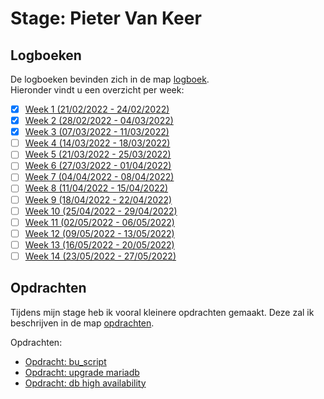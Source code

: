 # Stage: Pieter Van Keer

## Logboeken

De logboeken bevinden zich in de map [logboek](logboek/).  
Hieronder vindt u een overzicht per week:

- [x] [Week 1 (21/02/2022 - 24/02/2022)](logboek/week1.md)
- [x] [Week 2 (28/02/2022 - 04/03/2022)](logboek/week2.md)
- [x] [Week 3 (07/03/2022 - 11/03/2022)](logboek/week3.md)
- [ ] [Week 4 (14/03/2022 - 18/03/2022)](logboek/week4.md)
- [ ] [Week 5 (21/03/2022 - 25/03/2022)](logboek/week5.md)
- [ ] [Week 6 (27/03/2022 - 01/04/2022)](logboek/week6.md)
- [ ] [Week 7 (04/04/2022 - 08/04/2022)](logboek/week7.md)
- [ ] [Week 8 (11/04/2022 - 15/04/2022)](logboek/week8.md)
- [ ] [Week 9 (18/04/2022 - 22/04/2022)](logboek/week9.md)
- [ ] [Week 10 (25/04/2022 - 29/04/2022)](logboek/week10.md)
- [ ] [Week 11 (02/05/2022 - 06/05/2022)](logboek/week11.md)
- [ ] [Week 12 (09/05/2022 - 13/05/2022)](logboek/week12.md)
- [ ] [Week 13 (16/05/2022 - 20/05/2022)](logboek/week13.md)
- [ ] [Week 14 (23/05/2022 - 27/05/2022)](logboek/week14.md)

## Opdrachten

Tijdens mijn stage heb ik vooral kleinere opdrachten gemaakt. Deze zal ik beschrijven in de map [opdrachten](opdrachten/).

Opdrachten:

- [Opdracht: bu_script](opdrachten/opdracht-buscript.md)
- [Opdracht: upgrade mariadb](opdrachten/opdracht-upgrade-mariadb.md)
- [Opdracht: db high availability](opdrachten/opdracht-db-high_availability.md)
